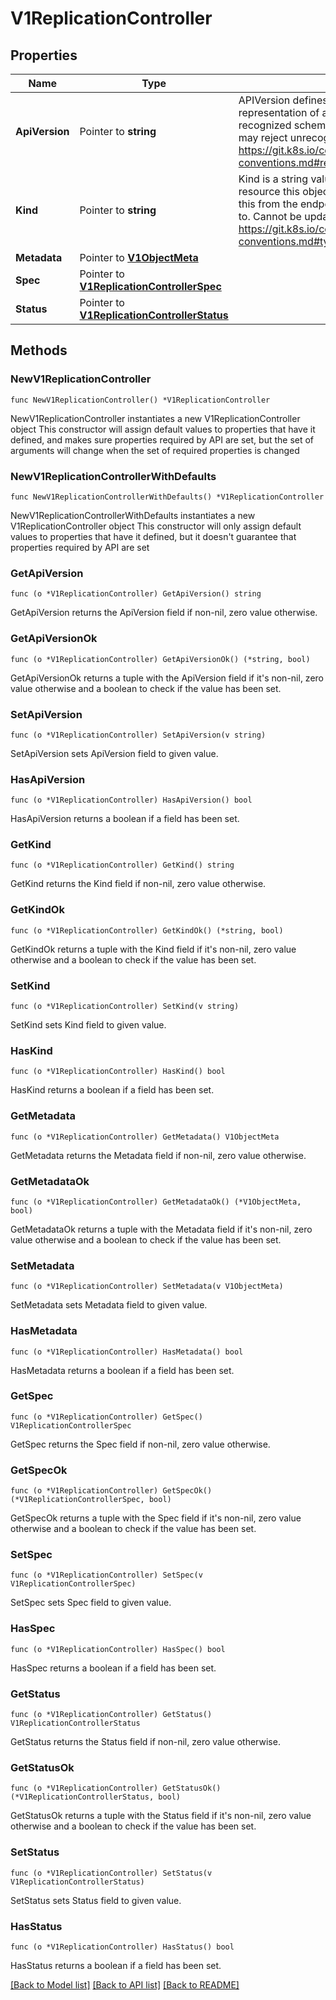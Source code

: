 # V1ReplicationController

## Properties

Name | Type | Description | Notes
------------ | ------------- | ------------- | -------------
**ApiVersion** | Pointer to **string** | APIVersion defines the versioned schema of this representation of an object. Servers should convert recognized schemas to the latest internal value, and may reject unrecognized values. More info: https://git.k8s.io/community/contributors/devel/api-conventions.md#resources | [optional] 
**Kind** | Pointer to **string** | Kind is a string value representing the REST resource this object represents. Servers may infer this from the endpoint the client submits requests to. Cannot be updated. In CamelCase. More info: https://git.k8s.io/community/contributors/devel/api-conventions.md#types-kinds | [optional] 
**Metadata** | Pointer to [**V1ObjectMeta**](V1ObjectMeta.md) |  | [optional] 
**Spec** | Pointer to [**V1ReplicationControllerSpec**](V1ReplicationControllerSpec.md) |  | [optional] 
**Status** | Pointer to [**V1ReplicationControllerStatus**](V1ReplicationControllerStatus.md) |  | [optional] 

## Methods

### NewV1ReplicationController

`func NewV1ReplicationController() *V1ReplicationController`

NewV1ReplicationController instantiates a new V1ReplicationController object
This constructor will assign default values to properties that have it defined,
and makes sure properties required by API are set, but the set of arguments
will change when the set of required properties is changed

### NewV1ReplicationControllerWithDefaults

`func NewV1ReplicationControllerWithDefaults() *V1ReplicationController`

NewV1ReplicationControllerWithDefaults instantiates a new V1ReplicationController object
This constructor will only assign default values to properties that have it defined,
but it doesn't guarantee that properties required by API are set

### GetApiVersion

`func (o *V1ReplicationController) GetApiVersion() string`

GetApiVersion returns the ApiVersion field if non-nil, zero value otherwise.

### GetApiVersionOk

`func (o *V1ReplicationController) GetApiVersionOk() (*string, bool)`

GetApiVersionOk returns a tuple with the ApiVersion field if it's non-nil, zero value otherwise
and a boolean to check if the value has been set.

### SetApiVersion

`func (o *V1ReplicationController) SetApiVersion(v string)`

SetApiVersion sets ApiVersion field to given value.

### HasApiVersion

`func (o *V1ReplicationController) HasApiVersion() bool`

HasApiVersion returns a boolean if a field has been set.

### GetKind

`func (o *V1ReplicationController) GetKind() string`

GetKind returns the Kind field if non-nil, zero value otherwise.

### GetKindOk

`func (o *V1ReplicationController) GetKindOk() (*string, bool)`

GetKindOk returns a tuple with the Kind field if it's non-nil, zero value otherwise
and a boolean to check if the value has been set.

### SetKind

`func (o *V1ReplicationController) SetKind(v string)`

SetKind sets Kind field to given value.

### HasKind

`func (o *V1ReplicationController) HasKind() bool`

HasKind returns a boolean if a field has been set.

### GetMetadata

`func (o *V1ReplicationController) GetMetadata() V1ObjectMeta`

GetMetadata returns the Metadata field if non-nil, zero value otherwise.

### GetMetadataOk

`func (o *V1ReplicationController) GetMetadataOk() (*V1ObjectMeta, bool)`

GetMetadataOk returns a tuple with the Metadata field if it's non-nil, zero value otherwise
and a boolean to check if the value has been set.

### SetMetadata

`func (o *V1ReplicationController) SetMetadata(v V1ObjectMeta)`

SetMetadata sets Metadata field to given value.

### HasMetadata

`func (o *V1ReplicationController) HasMetadata() bool`

HasMetadata returns a boolean if a field has been set.

### GetSpec

`func (o *V1ReplicationController) GetSpec() V1ReplicationControllerSpec`

GetSpec returns the Spec field if non-nil, zero value otherwise.

### GetSpecOk

`func (o *V1ReplicationController) GetSpecOk() (*V1ReplicationControllerSpec, bool)`

GetSpecOk returns a tuple with the Spec field if it's non-nil, zero value otherwise
and a boolean to check if the value has been set.

### SetSpec

`func (o *V1ReplicationController) SetSpec(v V1ReplicationControllerSpec)`

SetSpec sets Spec field to given value.

### HasSpec

`func (o *V1ReplicationController) HasSpec() bool`

HasSpec returns a boolean if a field has been set.

### GetStatus

`func (o *V1ReplicationController) GetStatus() V1ReplicationControllerStatus`

GetStatus returns the Status field if non-nil, zero value otherwise.

### GetStatusOk

`func (o *V1ReplicationController) GetStatusOk() (*V1ReplicationControllerStatus, bool)`

GetStatusOk returns a tuple with the Status field if it's non-nil, zero value otherwise
and a boolean to check if the value has been set.

### SetStatus

`func (o *V1ReplicationController) SetStatus(v V1ReplicationControllerStatus)`

SetStatus sets Status field to given value.

### HasStatus

`func (o *V1ReplicationController) HasStatus() bool`

HasStatus returns a boolean if a field has been set.


[[Back to Model list]](../README.md#documentation-for-models) [[Back to API list]](../README.md#documentation-for-api-endpoints) [[Back to README]](../README.md)


